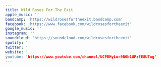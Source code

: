 ```yaml
---
title: Wild Roses For The Exit
apple_music: ''
bandcamp: 'https://wildrosesfortheexit.bandcamp.com'
facebook: 'https://www.facebook.com/wildrosesfortheexit'
google_music: ''
instagram: ''
soundcloud: 'https://soundcloud.com/wildrosesfortheexit'
spotify: ''
twitter: ''
website: '
youtube: 'https://www.youtube.com/channel/UCPBMyLun9R0N1UPzEE8UTug'
---
```

